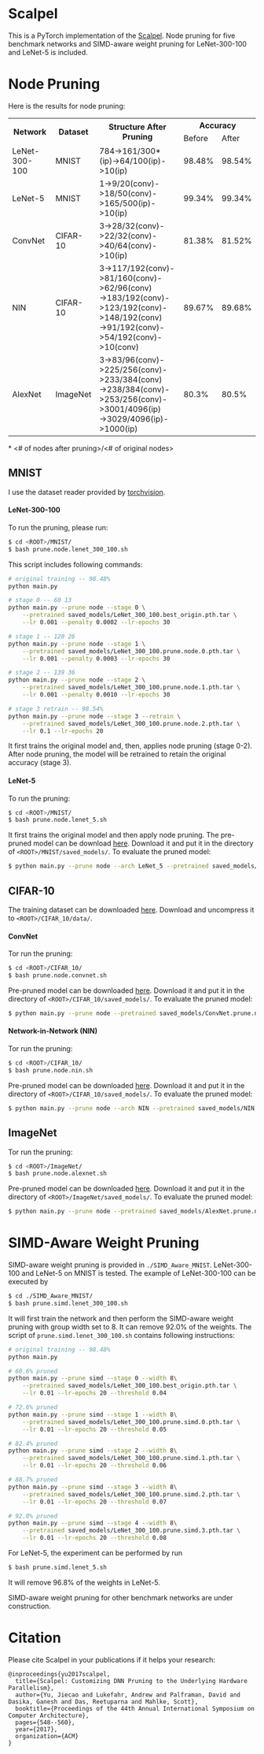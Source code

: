 # Scalpel

This is a PyTorch implementation of the [Scalpel](http://www-personal.umich.edu/~jiecaoyu/papers/jiecaoyu-isca17.pdf). Node pruning for five benchmark networks and SIMD-aware weight pruning for LeNet-300-100 and LeNet-5 is included.

# Node Pruning
Here is the results for node pruning:
<table>
  <tr>
    <th rowspan="2">Network</th>
    <th rowspan="2">Dataset</th>
    <th rowspan="2">Structure After Pruning</th>
    <th colspan="2">Accuracy</th>
  </tr>
  <tr>
    <td>Before</td>
    <td>After</td>
  </tr>
  <tr>
    <td>LeNet-300-100</td>
    <td>MNIST</td>
    <td>784->161/300*(ip)->64/100(ip)->10(ip)</td>
    <td>98.48%</td>
    <td>98.54%</td>
  </tr>
  <tr>
    <td>LeNet-5</td>
    <td>MNIST</td>
    <td>1->9/20(conv)->18/50(conv)->165/500(ip)->10(ip)</td>
    <td>99.34%</td>
    <td>99.34%</td>
  </tr>
  <tr>
    <td>ConvNet</td>
    <td>CIFAR-10</td>
    <td>3->28/32(conv)->22/32(conv)->40/64(conv)->10(ip)</td>
    <td>81.38%</td>
    <td>81.52%</td>
  </tr>
  <tr>
    <td>NIN</td>
    <td>CIFAR-10</td>
    <td>3->117/192(conv)->81/160(conv)->62/96(conv)<br>->183/192(conv)->123/192(conv)->148/192(conv)<br>->91/192(conv)->54/192(conv)->10(conv)</td>
    <td>89.67%</td>
    <td>89.68%</td>
  </tr>
  <tr>
    <td>AlexNet</td>
    <td>ImageNet</td>
    <td>3->83/96(conv)->225/256(conv)->233/384(conv)<br>->238/384(conv)->253/256(conv)->3001/4096(ip)<br>->3029/4096(ip)->1000(ip)</td>
    <td>80.3%</td>
    <td>80.5%</td>
  </tr>
</table>

\* <# of nodes after pruning>/<# of original nodes>

## MNIST
I use the dataset reader provided by [torchvision](https://github.com/pytorch/vision).  
#### LeNet-300-100
To run the pruning, please run:
```bash
$ cd <ROOT>/MNIST/
$ bash prune.node.lenet_300_100.sh
```
This script includes following commands:
```bash
# original training -- 98.48%
python main.py

# stage 0 -- 60 13
python main.py --prune node --stage 0 \
	--pretrained saved_models/LeNet_300_100.best_origin.pth.tar \
	--lr 0.001 --penalty 0.0002 --lr-epochs 30

# stage 1 -- 120 26
python main.py --prune node --stage 1 \
	--pretrained saved_models/LeNet_300_100.prune.node.0.pth.tar \
	--lr 0.001 --penalty 0.0003 --lr-epochs 30

# stage 2 -- 139 36
python main.py --prune node --stage 2 \
	--pretrained saved_models/LeNet_300_100.prune.node.1.pth.tar \
	--lr 0.001 --penalty 0.0010 --lr-epochs 30

# stage 3 retrain -- 98.54%
python main.py --prune node --stage 3 --retrain \
	--pretrained saved_models/LeNet_300_100.prune.node.2.pth.tar \
	--lr 0.1 --lr-epochs 20
```

It first trains the original model and, then, applies node pruning (stage 0-2). After node pruning, the model will be retrained to retain the original accuracy (stage 3).
#### LeNet-5
To run the pruning:
```bash
$ cd <ROOT>/MNIST/
$ bash prune.node.lenet_5.sh
```
It first trains the original model and then apply node pruning. The pre-pruned model can be download [here](https://drive.google.com/open?id=0B-7I62GOSnZ8N09rQU9scEQ2WXc). Download it and put it in the directory of ```<ROOT>/MNIST/saved_models/```. To evaluate the pruned model:
```bash
$ python main.py --prune node --arch LeNet_5 --pretrained saved_models/LeNet_5.prune.node.5.pth.tar --evaluate
```

## CIFAR-10
The training dataset can be downloaded [here](https://drive.google.com/open?id=0B-7I62GOSnZ8Z0ZCVXFtVnFEaTg). Download and uncompress it to ```<ROOT>/CIFAR_10/data/```.
#### ConvNet
Tor run the pruning:
```bash
$ cd <ROOT>/CIFAR_10/
$ bash prune.node.convnet.sh
```
Pre-pruned model can be downloaded [here](https://drive.google.com/open?id=0B-7I62GOSnZ8YlBvR2FBbTRCdGM). Download it and put it in the directory of ```<ROOT>/CIFAR_10/saved_models/```. To evaluate the pruned model:
```bash
$ python main.py --prune node --pretrained saved_models/ConvNet.prune.node.4.pth.tar --evaluate
```

#### Network-in-Network (NIN)
Tor run the pruning:
```bash
$ cd <ROOT>/CIFAR_10/
$ bash prune.node.nin.sh
```
Pre-pruned model can be downloaded [here](https://drive.google.com/open?id=0B-7I62GOSnZ8Unl3eFotRlZJX0E). Download it and put it in the directory of ```<ROOT>/CIFAR_10/saved_models/```. To evaluate the pruned model:
```bash
$ python main.py --prune node --arch NIN --pretrained saved_models/NIN.prune.node.7.pth.tar --evaluate
```


## ImageNet
Tor run the pruning:
```bash
$ cd <ROOT>/ImageNet/
$ bash prune.node.alexnet.sh
```

Pre-pruned model can be downloaded [here](https://drive.google.com/open?id=0B-7I62GOSnZ8STFVUm5JSUY2Vjg). Download it and put it in the directory of ```<ROOT>/ImageNet/saved_models/```. To evaluate the pruned model:
```bash
$ python main.py --prune node --pretrained saved_models/AlexNet.prune.node.8.pth.tar --evaluate
```


# SIMD-Aware Weight Pruning
SIMD-aware weight pruning is provided in ```./SIMD_Aware_MNIST```. LeNet-300-100 and LeNet-5 on MNIST is tested. The example of LeNet-300-100 can be executed by
```bash
$ cd ./SIMD_Aware_MNIST/
$ bash prune.simd.lenet_300_100.sh
```
It will first train the network and then perform the SIMD-aware weight pruning with group width set to 8. It can remove 92.0% of the weights. The script of ```prune.simd.lenet_300_100.sh``` contains following instructions:
```bash
# original training -- 98.48%
python main.py

# 60.6% pruned
python main.py --prune simd --stage 0 --width 8\
	--pretrained saved_models/LeNet_300_100.best_origin.pth.tar \
	--lr 0.01 --lr-epochs 20 --threshold 0.04

# 72.6% pruned
python main.py --prune simd --stage 1 --width 8\
	--pretrained saved_models/LeNet_300_100.prune.simd.0.pth.tar \
	--lr 0.01 --lr-epochs 20 --threshold 0.05

# 82.4% pruned
python main.py --prune simd --stage 2 --width 8\
	--pretrained saved_models/LeNet_300_100.prune.simd.1.pth.tar \
	--lr 0.01 --lr-epochs 20 --threshold 0.06

# 88.7% pruned
python main.py --prune simd --stage 3 --width 8\
	--pretrained saved_models/LeNet_300_100.prune.simd.2.pth.tar \
	--lr 0.01 --lr-epochs 20 --threshold 0.07

# 92.0% pruned
python main.py --prune simd --stage 4 --width 8\
	--pretrained saved_models/LeNet_300_100.prune.simd.3.pth.tar \
	--lr 0.01 --lr-epochs 20 --threshold 0.08
```
For LeNet-5, the experiment can be performed by run
```bash
$ bash prune.simd.lenet_5.sh
```
It will remove 96.8% of the weights in LeNet-5.

SIMD-aware weight pruning for other benchmark networks are under construction.

# Citation
Please cite Scalpel in your publications if it helps your research:
```
@inproceedings{yu2017scalpel,
  title={Scalpel: Customizing DNN Pruning to the Underlying Hardware Parallelism},
  author={Yu, Jiecao and Lukefahr, Andrew and Palframan, David and Dasika, Ganesh and Das, Reetuparna and Mahlke, Scott},
  booktitle={Proceedings of the 44th Annual International Symposium on Computer Architecture},
  pages={548--560},
  year={2017},
  organization={ACM}
}
```
